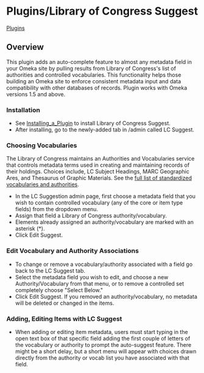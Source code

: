 Plugins/Library of Congress Suggest
===================================

[Plugins](../Plugins.1.html "Plugins")

Overview 
---------------------------------------------------------

This plugin adds an auto-complete feature to almost any metadata field
in your Omeka site by pulling results from Library of Congress's list of
authorities and controlled vocabularies. This functionality helps those
building an Omeka site to enforce consistent metadata input and data
compatibility with other databases of records. Plugin works with Omeka
versions 1.5 and above.

### Installation

-   See [Installing\_a\_Plugin](https://omeka.org/codex/Installing_a_Plugin "Installing a Plugin")
    to install Library of Congress Suggest.
-   After installing, go to the newly-added tab in /admin called LC Suggest.

### Choosing Vocabularies

The Library of Congress maintains an Authorities and Vocabularies
service that controls metadata terms used in creating and maintaining
records of their holdings. Choices include, LC Subject Headings, MARC
Geographic Ares, and Thesaurus of Graphic Materials. See the [full list of standardized vocabularies and authorities](http://id.loc.gov/).

-   In the LC Suggestion admin page, first choose a metadata field that
    you wish to contain controlled vocabulary (any of the core or item
    type fields) from the dropdown menu.
-   Assign that field a Library of Congress authority/vocabulary.
-   Elements already assigned an authority/vocabulary are marked with an
    asterisk (\*).
-   Click Edit Suggest.

### Edit Vocabulary and Authority Associations

-   To change or remove a vocabulary/authority associated with a field
    go back to the LC Suggest tab.
-   Select the metadata field you wish to edit, and choose a new
    Authority/Vocabulary from that menu, or to remove a controlled set
    completely choose "Select Below."
-   Click Edit Suggest. If you removed an authority/vocabulary, no
    metadata will be deleted or changed in the items.

### Adding, Editing Items with LC Suggest

-   When adding or editing item metadata, users must start typing in the
    open text box of that specific field adding the first couple of
    letters of the vocabulary or authority to prompt the
    auto-suggest feature. There might be a short delay, but a short menu
    will appear with choices drawn directly from the authority or vocab
    list you have associated with that field.
